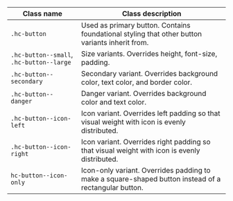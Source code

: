 | Class name                               | Class description                                                                                    |
| ---------------------------------------- | ---------------------------------------------------------------------------------------------------- |
| `.hc-button`                             | Used as primary button. Contains foundational styling that other button variants inherit from.       |
| `.hc-button--small`, `.hc-button--large` | Size variants. Overrides height, font-size, padding.                                                 |
| `.hc-button--secondary`                  | Secondary variant. Overrides background color, text color, and border color.                         |
| `.hc-button--danger`                     | Danger variant. Overrides background color and text color.                                           |
| `.hc-button--icon-left`                  | Icon variant. Overrides left padding so that visual weight with icon is evenly distributed.          |
| `.hc-button--icon-right`                 | Icon variant. Overrides right padding so that visual weight with icon is evenly distributed.         |
| `hc-button--icon-only`                   | Icon-only variant. Overrides padding to make a square-shaped button instead of a rectangular button. |
